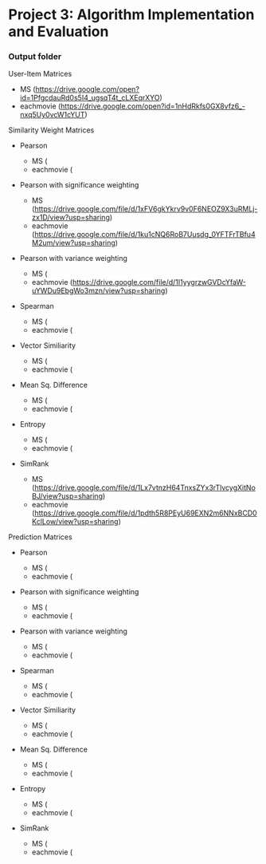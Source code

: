 # Project 3: Algorithm Implementation and Evaluation
### Output folder

User-Item Matrices

+ MS (https://drive.google.com/open?id=1PfgcdauRd0s5I4_ugsqT4t_cLXEqrXYO)
+ eachmovie (https://drive.google.com/open?id=1nHdRkfs0GX8vfz6_-nxq5Uy0vcW1cYUT)

Similarity Weight Matrices

- Pearson

    + MS (
    + eachmovie (

- Pearson with significance weighting

    + MS (https://drive.google.com/file/d/1xFV6gkYkrv9v0F6NEOZ9X3uRMLj-zx1D/view?usp=sharing)
    + eachmovie (https://drive.google.com/file/d/1ku1cNQ6RoB7Uusdg_0YFTFrTBfu4M2um/view?usp=sharing)

- Pearson with variance weighting

    + MS (
    + eachmovie (https://drive.google.com/file/d/1I1yygrzwGVDcYfaW-uYWDu9EbgWo3mzn/view?usp=sharing)

- Spearman

    + MS (
    + eachmovie (

- Vector Similiarity

    + MS (
    + eachmovie (

- Mean Sq. Difference

    + MS (
    + eachmovie (

- Entropy
    
    + MS (
    + eachmovie (

- SimRank

    + MS (https://drive.google.com/file/d/1Lx7vtnzH64TnxsZYx3rTlvcygXitNoBJ/view?usp=sharing)
    + eachmovie (https://drive.google.com/file/d/1pdth5R8PEyU69EXN2m6NNxBCD0KclLow/view?usp=sharing)

Prediction Matrices

- Pearson

    + MS (
    + eachmovie (

- Pearson with significance weighting

    + MS (
    + eachmovie (

- Pearson with variance weighting

    + MS (
    + eachmovie (

- Spearman

    + MS (
    + eachmovie (

- Vector Similiarity

    + MS (
    + eachmovie (

- Mean Sq. Difference

    + MS (
    + eachmovie (

- Entropy
    
    + MS (
    + eachmovie (

- SimRank

    + MS (
    + eachmovie (
